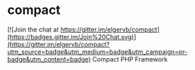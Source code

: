 # compact

[![Join the chat at https://gitter.im/elgervb/compact](https://badges.gitter.im/Join%20Chat.svg)](https://gitter.im/elgervb/compact?utm_source=badge&utm_medium=badge&utm_campaign=pr-badge&utm_content=badge)
Compact PHP Framework
